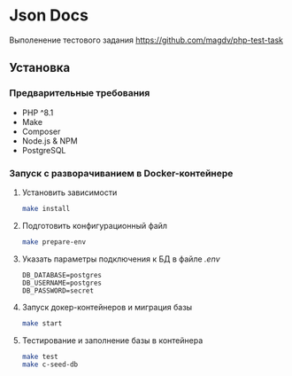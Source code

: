 
# Json Docs

Выполенение тестового задания https://github.com/magdv/php-test-task

## Установка

### Предварительные требования

* PHP ^8.1
* Make
* Composer
* Node.js & NPM
* PostgreSQL

### Запуск с разворачиванием в Docker-контейнере

1. Установить зависимости

    ```sh
    make install
    ```
   
2. Подготовить конфигурационный файл

    ```sh
    make prepare-env
    ```

3. Указать параметры подключения к БД в файле *.env*

    ```dotenv
    DB_DATABASE=postgres
    DB_USERNAME=postgres
    DB_PASSWORD=secret
    ```

4. Запуск докер-контейнеров и миграция базы

    ```sh
    make start
    ```

5. Тестирование и заполнение базы в контейнера

    ```sh
    make test
    make c-seed-db
    ```
